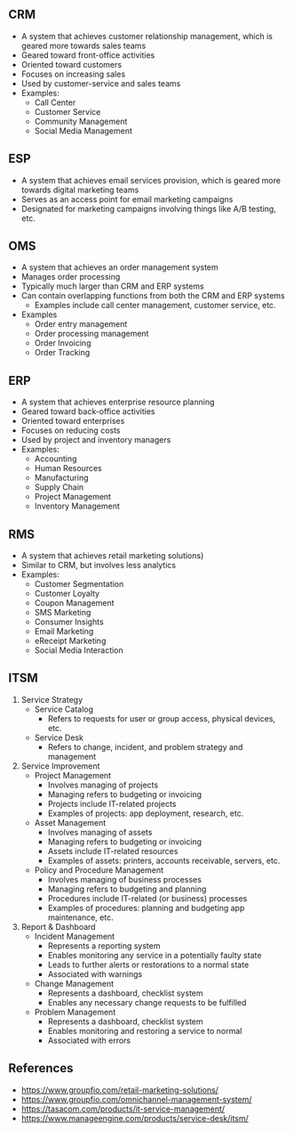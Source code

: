 ## CRM
- A system that achieves customer relationship management, which is geared more towards sales teams
- Geared toward front-office activities
- Oriented toward customers
- Focuses on increasing sales
- Used by customer-service and sales teams
- Examples:
    - Call Center
    - Customer Service
    - Community Management
    - Social Media Management

## ESP
- A system that achieves email services provision, which is geared more towards digital marketing teams
- Serves as an access point for email marketing campaigns
- Designated for marketing campaigns involving things like A/B testing, etc.

## OMS
- A system that achieves an order management system
- Manages order processing
- Typically much larger than CRM and ERP systems
- Can contain overlapping functions from both the CRM and ERP systems
    - Examples include call center management, customer service, etc.
- Examples
    - Order entry management
    - Order processing management
    - Order Invoicing
    - Order Tracking

## ERP
- A system that achieves enterprise resource planning
- Geared toward back-office activities
- Oriented toward enterprises
- Focuses on reducing costs
- Used by project and inventory managers
- Examples:
    - Accounting
    - Human Resources
    - Manufacturing
    - Supply Chain
    - Project Management
    - Inventory Management

## RMS
- A system that achieves retail marketing solutions)
- Similar to CRM, but involves less analytics
- Examples:
    - Customer Segmentation
    - Customer Loyalty
    - Coupon Management
    - SMS Marketing
    - Consumer Insights
    - Email Marketing
    - eReceipt Marketing
    - Social Media Interaction

## ITSM
1. Service Strategy
	- Service Catalog
		- Refers to requests for user or group access, physical devices, etc.
	- Service Desk
		- Refers to change, incident, and problem strategy and management
2. Service Improvement
	- Project Management
		- Involves managing of projects
		- Managing refers to budgeting or invoicing
		- Projects include IT-related projects
		- Examples of projects: app deployment, research, etc.
	- Asset Management
		- Involves managing of assets
		- Managing refers to budgeting or invoicing
		- Assets include IT-related resources
		- Examples of assets: printers, accounts receivable, servers, etc.
	- Policy and Procedure Management
		- Involves managing of business processes
		- Managing refers to budgeting and planning
		- Procedures include IT-related (or business) processes
		- Examples of procedures: planning and budgeting app maintenance, etc.
3. Report & Dashboard
	- Incident Management
		- Represents a reporting system
		- Enables monitoring any service in a potentially faulty state
		- Leads to further alerts or restorations to a normal state
		- Associated with warnings
	- Change Management
		- Represents a dashboard, checklist system
		- Enables any necessary change requests to be fulfilled
	- Problem Management
		- Represents a dashboard, checklist system
		- Enables monitoring and restoring a service to normal
		- Associated with errors

## References
- https://www.groupfio.com/retail-marketing-solutions/
- https://www.groupfio.com/omnichannel-management-system/
- https://tasacom.com/products/it-service-management/
- https://www.manageengine.com/products/service-desk/itsm/
